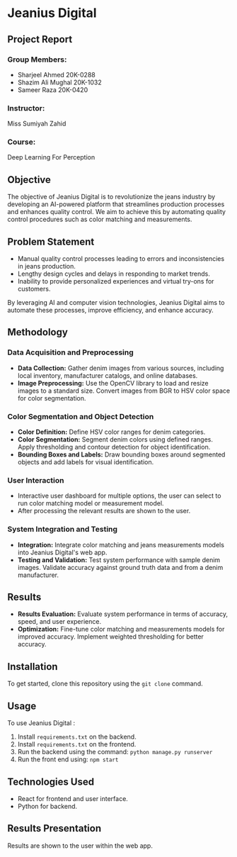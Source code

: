 # Jeanius Digital

## Project Report

### Group Members:
- Sharjeel Ahmed 20K-0288
- Shazim Ali Mughal 20K-1032
- Sameer Raza 20K-0420

### Instructor:
Miss Sumiyah Zahid

### Course:
Deep Learning For Perception

## Objective

The objective of Jeanius Digital is to revolutionize the jeans industry by developing an AI-powered platform that streamlines production processes and enhances quality control. We aim to achieve this by automating quality control procedures such as color matching and measurements.

## Problem Statement

- Manual quality control processes leading to errors and inconsistencies in jeans production.
- Lengthy design cycles and delays in responding to market trends.
- Inability to provide personalized experiences and virtual try-ons for customers.

By leveraging AI and computer vision technologies, Jeanius Digital aims to automate these processes, improve efficiency, and enhance accuracy.

## Methodology

### Data Acquisition and Preprocessing
- **Data Collection:** Gather denim images from various sources, including local inventory, manufacturer catalogs, and online databases.
- **Image Preprocessing:** Use the OpenCV library to load and resize images to a standard size. Convert images from BGR to HSV color space for color segmentation.

### Color Segmentation and Object Detection
- **Color Definition:** Define HSV color ranges for denim categories.
- **Color Segmentation:** Segment denim colors using defined ranges. Apply thresholding and contour detection for object identification.
- **Bounding Boxes and Labels:** Draw bounding boxes around segmented objects and add labels for visual identification.

### User Interaction
- Interactive user dashboard for multiple options, the user can select to run color matching model or measurement model.
- After processing the relevant results are shown to the user.

### System Integration and Testing
- **Integration:** Integrate color matching and jeans measurements models into Jeanius Digital's web app.
- **Testing and Validation:** Test system performance with sample denim images. Validate accuracy against ground truth data and from a denim manufacturer.

## Results

- **Results Evaluation:** Evaluate system performance in terms of accuracy, speed, and user experience.
- **Optimization:** Fine-tune color matching and measurements models for improved accuracy. Implement weighted thresholding for better accuracy.

## Installation

To get started, clone this repository using the `git clone` command.

## Usage

To use Jeanius Digital :

1. Install `requirements.txt` on the backend.
2. Install `requirements.txt` on the frontend.
3. Run the backend using the command: `python manage.py runserver `
4. Run the front end using: `npm start`

## Technologies Used

- React for frontend and user interface.
- Python for backend.

## Results Presentation

Results are shown to the user within the web app.
